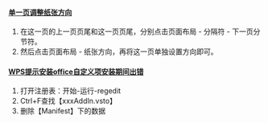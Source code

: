 #### [单一页调整纸张方向](https://www.wps.cn/learning/room/d/200911)

1. 在这一页的上一页页尾和这一页页尾，分别点击页面布局 - 分隔符 - 下一页分节符。
2. 然后点击页面布局 - 纸张方向，再将这一页单独设置方向即可。

#### [WPS提示安装office自定义项安装期间出错](https://www.bilibili.com/read/cv13415958/)

1. 打开注册表：开始-运行-regedit
2. Ctrl+F查找【xxxAddIn.vsto】
3. 删除【Manifest】下的数据